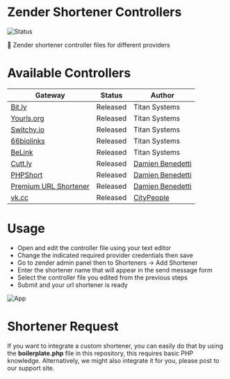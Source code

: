 # Zender Shortener Controllers

![Status](https://img.shields.io/badge/status-released-blue?style=for-the-badge)

🔩 Zender shortener controller files for different providers

# Available Controllers

| Gateway | Status | Author |
| ------ | ------ | ------ |
| [Bit.ly](https://bitly.com/) | Released | Titan Systems |
| [Yourls.org](https://yourls.org/) | Released | Titan Systems |
| [Switchy.io](https://www.switchy.io/) | Released | Titan Systems |
| [66biolinks](https://codecanyon.net/item/biolink-boost-instagram-bio-linking/20740546) | Released | Titan Systems |
| [BeLink](https://codecanyon.net/item/belink-ultimate-url-shortener/24354590) | Released | Titan Systems |
| [Cutt.ly](https://cutt.ly) | Released | [Damien Benedetti](https://github.com/damidani/) |
| [PHPShort](https://codecanyon.net/item/phpshort-url-shortener-software/26536593) | Released | [Damien Benedetti](https://github.com/damidani/) |
| [Premium URL Shortener](https://codecanyon.net/item/premium-url-shortener/3688135) | Released | [Damien Benedetti](https://github.com/damidani/) |
| [vk.cc](https://dev.vk.com/ru/method/utils.getShortLink) | Released | [CityPeople](https://github.com/citypeople/) |

# Usage

* Open and edit the controller file using your text editor
* Change the indicated required provider credentials then save
* Go to zender admin panel then to Shorteners -> Add Shortener
* Enter the shortener name that will appear in the send message form
* Select the controller file you edited from the previous steps
* Submit and your url shortener is ready

![App](https://github.com/titansys/zender-shorteners/blob/master/screenshot.png)

# Shortener Request

If you want to integrate a custom shortener, you can easily do that by using the **boilerplate.php** file in this repository, this requires basic PHP knowledge. Alternatively, we might also integrate it for you, please post to our support site.
